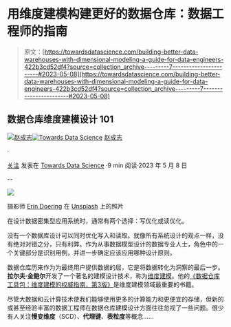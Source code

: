 # 用维度建模构建更好的数据仓库：数据工程师的指南

> 原文：[https://towardsdatascience.com/building-better-data-warehouses-with-dimensional-modeling-a-guide-for-data-engineers-422b3cd52df4?source=collection_archive---------7-----------------------#2023-05-08](https://towardsdatascience.com/building-better-data-warehouses-with-dimensional-modeling-a-guide-for-data-engineers-422b3cd52df4?source=collection_archive---------7-----------------------#2023-05-08)

## 数据仓库维度建模设计 101

[](https://chengzhizhao.medium.com/?source=post_page-----422b3cd52df4--------------------------------)[![赵成志](../Images/186bba91822dbcc0f926426e56faf543.png)](https://chengzhizhao.medium.com/?source=post_page-----422b3cd52df4--------------------------------)[](https://towardsdatascience.com/?source=post_page-----422b3cd52df4--------------------------------)[![Towards Data Science](../Images/a6ff2676ffcc0c7aad8aaf1d79379785.png)](https://towardsdatascience.com/?source=post_page-----422b3cd52df4--------------------------------) [赵成志](https://chengzhizhao.medium.com/?source=post_page-----422b3cd52df4--------------------------------)

·

[关注](https://medium.com/m/signin?actionUrl=https%3A%2F%2Fmedium.com%2F_%2Fsubscribe%2Fuser%2Ff956c63a9571&operation=register&redirect=https%3A%2F%2Ftowardsdatascience.com%2Fbuilding-better-data-warehouses-with-dimensional-modeling-a-guide-for-data-engineers-422b3cd52df4&user=Chengzhi+Zhao&userId=f956c63a9571&source=post_page-f956c63a9571----422b3cd52df4---------------------post_header-----------) 发表在 [Towards Data Science](https://towardsdatascience.com/?source=post_page-----422b3cd52df4--------------------------------) ·9 min 阅读·2023 年 5 月 8 日[](https://medium.com/m/signin?actionUrl=https%3A%2F%2Fmedium.com%2F_%2Fvote%2Ftowards-data-science%2F422b3cd52df4&operation=register&redirect=https%3A%2F%2Ftowardsdatascience.com%2Fbuilding-better-data-warehouses-with-dimensional-modeling-a-guide-for-data-engineers-422b3cd52df4&user=Chengzhi+Zhao&userId=f956c63a9571&source=-----422b3cd52df4---------------------clap_footer-----------)

--

[](https://medium.com/m/signin?actionUrl=https%3A%2F%2Fmedium.com%2F_%2Fbookmark%2Fp%2F422b3cd52df4&operation=register&redirect=https%3A%2F%2Ftowardsdatascience.com%2Fbuilding-better-data-warehouses-with-dimensional-modeling-a-guide-for-data-engineers-422b3cd52df4&source=-----422b3cd52df4---------------------bookmark_footer-----------)![](../Images/2aaba6fe12b34ed39479fd86886ac73a.png)

摄影师 [Erin Doering](https://unsplash.com/@edoering?utm_source=unsplash&utm_medium=referral&utm_content=creditCopyText) 在 [Unsplash](https://unsplash.com/photos/wSWWyNJSL40?utm_source=unsplash&utm_medium=referral&utm_content=creditCopyText) 上的照片

在设计数据密集型应用系统时，通常有两个选择：写优化或读优化。

没有一个数据库设计可以同时优化写入和读取。就像所有系统设计的观点一样，没有绝对对错之分，只有利弊。作为从事数据模型设计的数据专业人士，角色中的一个关键部分是识别用例，并进一步确定应该应用哪种设计原则。

数据仓库历来作为为最终用户提供数据的层，它是将数据转化为洞察的最后一步。**拉尔夫·金鲍尔**开发了一个著名的建模设计技术，称为[维度建模](https://en.wikipedia.org/wiki/Dimensional_modeling)。他的[《数据仓库工具包：维度建模的权威指南，第3版》](https://www.amazon.com/Data-Warehouse-Toolkit-Definitive-Dimensional/dp/1118530802/ref=asc_df_1118530802/?tag=hyprod-20&linkCode=df0&hvadid=312128454859&hvpos=&hvnetw=g&hvrand=12986151952939713448&hvpone=&hvptwo=&hvqmt=&hvdev=c&hvdvcmdl=&hvlocint=&hvlocphy=9032171&hvtargid=pla-396828635481&psc=1)是维度建模领域最重要的书籍。

尽管大数据和云计算技术使我们能够使用更多的计算能力和更便宜的存储，但新的或甚至经验丰富的数据工程师在数据仓库建模设计方面往往忽视了一些问题。很少有人关注**慢变维度**（SCD）、**代理键**、**表粒度**等概念……

